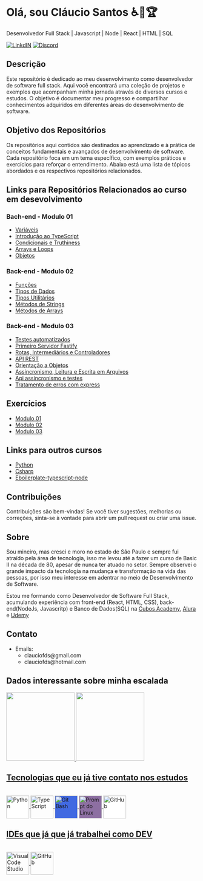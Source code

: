 # Olá, sou Cláucio Santos ♿🏁🏆
Desenvolvedor Full Stack | Javascript | Node | React | HTML | SQL

[![LinkdIN](https://img.shields.io/badge/LinkedIn-0077B5?style=for-the-badge&logo=linkedin&logoColor=white)](https://www.linkedin.com/in/claucio-f-d-dos-santos-a2b46532/) [![Discord](https://img.shields.io/badge/Discord-7289DA?style=for-the-badge&logo=discord&logoColor=white)](https://img.sclauciofds)

## Descrição

Este repositório é dedicado ao meu desenvolvimento como desenvolvedor de software full stack. Aqui você encontrará uma coleção de projetos e exemplos que acompanham minha jornada através de diversos cursos e estudos. O objetivo é documentar meu progresso e compartilhar conhecimentos adquiridos em diferentes áreas do desenvolvimento de software.

## Objetivo dos Repositórios

Os repositórios aqui contidos são destinados ao aprendizado e à prática de conceitos fundamentais e avançados de desenvolvimento de software. Cada repositório foca em um tema específico, com exemplos práticos e exercícios para reforçar o entendimento. Abaixo está uma lista de tópicos abordados e os respectivos repositórios relacionados.

## Links para Repositórios Relacionados ao curso em desevolvimento

### Bach-end - Modulo 01
- [Variáveis](https://github.com/Clauciofds/Intruducao_Type_Script/tree/main/modulo_01/aulas/01-variaveis)
- [Introdução ao TypeScript](https://github.com/Clauciofds/Intruducao_Type_Script/tree/main/modulo_01/aulas/02-introducao_typescript)
- [Condicionais e Truthiness](https://github.com/Clauciofds/Intruducao_Type_Script/tree/main/modulo_01/aulas/03-condicionais)
- [Arrays e Loops](https://github.com/Clauciofds/Intruducao_Type_Script/tree/main/modulo_01/aulas/04-array_loop)
- [Objetos](https://github.com/Clauciofds/Intruducao_Type_Script/tree/main/modulo_01/aulas/05-objetos)

### Back-end - Modulo 02
- [Funções](https://github.com/Clauciofds/Intruducao_Type_Script/tree/main/modulo_02/aulas/01-funcoes)
- [Tipos de Dados](https://github.com/Clauciofds/Intruducao_Type_Script/tree/main/modulo_02/aulas/02-tipos_de_dados_II)
- [Tipos Utilitários](https://github.com/Clauciofds/Intruducao_Type_Script/tree/main/modulo_02/aulas/03-tipos_utilitarios_ts)
- [Métodos de Strings](https://github.com/Clauciofds/Intruducao_Type_Script/tree/main/modulo_02/aulas/04-metodos_strings)
- [Métodos de Arrays](https://github.com/Clauciofds/Intruducao_Type_Script/tree/main/modulo_02/aulas/05-metodos_arrays)

### Back-end - Modulo 03
- [Testes automatizados](https://github.com/Clauciofds/Intruducao_Type_Script/tree/main/modulo_03/aulas/01-testes_automatizados)
- [Primeiro Servidor Fastify](https://github.com/Clauciofds/Intruducao_Type_Script/tree/main/modulo_03/aulas/02-primeiro_servidor_fastify)
- [Rotas, Intermediários e Controladores](https://github.com/Clauciofds/Intruducao_Type_Script/tree/main/modulo_03/aulas/04-rotas_itermediaria_controladores)
- [API REST](https://github.com/Clauciofds/Intruducao_Type_Script/tree/main/modulo_03/aulas/05-api_rest)
- [Orientação a Objetos](https://github.com/Clauciofds/Intruducao_Type_Script/tree/main/modulo_03/aulas/06-orientacao_objetos)
- [Assincronismo, Leitura e Escrita em Arquivos](https://github.com/Clauciofds/Intruducao_Type_Script/tree/main/modulo_03/aulas/08-assincronismo_leteitura_escrita_arq)
- [Api assincronismo e testes](https://github.com/Clauciofds/Intruducao_Type_Script/tree/main/modulo_03/aulas/09-api_assincronismo_testes)
- [Tratamento de erros com express](https://github.com/Clauciofds/Intruducao_Type_Script/tree/main/modulo_03/aulas/10-tratamento_de_erros_heran%C3%A7a_polimorfismo)

## Exercícios

- [Modulo 01](https://github.com/Clauciofds/Intruducao_Type_Script/tree/main/modulo_01/exercicios)
- [Modulo 02](https://github.com/Clauciofds/Intruducao_Type_Script/tree/main/modulo_02/exercicios)
- [Modulo 03](https://github.com/Clauciofds/Intruducao_Type_Script/tree/main/modulo_03/exercicios)

## Links para outros cursos
- [Python](https://github.com/Clauciofds/Curso_Python_Introducao)
- [Csharp](https://github.com/Clauciofds/CSharp_Intruducao)
- [Eboilerplate-typescript-node ](https://github.com/Clauciofds/boilerplate-typescript-node)



## Contribuições

Contribuições são bem-vindas! Se você tiver sugestões, melhorias ou correções, sinta-se à vontade para abrir um pull request ou criar uma issue.

## Sobre

Sou mineiro, mas cresci e moro no estado de São Paulo e sempre fui atraído pela área de tecnologia, isso me levou até a fazer um curso de Basic II na década de 80, apesar de nunca ter atuado no setor. Sempre observei o grande impacto da tecnologia na mudança e transformação na vida das pessoas, por isso meu interesse em adentrar no meio de Desenvolvimento de Software.

Estou me formando como Desenvolvedor de Software Full Stack, acumulando experiência com front-end (React, HTML, CSS), back-end(NodeJs, Javascritp) e Banco de Dados(SQL)
na [Cubos Academy](https://cubos.academy/), [Alura](https://www.alura.com.br/) e [Udemy](https://www.udemy.com/pt/)

## Contato

- Emails: 
  - <div>clauciofds@gmail.com
  - <div>clauciofds@hotmail.com





## Dados interessante sobre minha escalada


<div>
<a href="https://github.com/Clauciofds">
<img loading="lazy" height="180em" src="https://github-readme-stats.vercel.app/api/top-langs/?username=Clauciofds&layout=compact&langs_count=7&theme=dracula"/>
<img loading="lazy" height="180em" src="https://github-readme-stats.vercel.app/api?username=Clauciofds&show_icons=true&theme=dracula&include_all_commits=true&count_private=true"/>
</div>


## Tecnologias que eu já tive contato nos estudos
<div style="display: inline_block"><br/>
  <img align="center" alt="Python" width="60" height="60" title="Python" style="background-color: #FFf;" src="https://cdn.jsdelivr.net/gh/devicons/devicon@latest/icons/python/python-original-wordmark.svg" />
  <img align="center" alt="TypeScript" width="60" height="60" title="Type Script" src="https://cdn.jsdelivr.net/gh/devicons/devicon@latest/icons/typescript/typescript-plain.svg" />
  <img align="center" alt="Git Bash" width="60" height="60" title="Git Bash" style="background-color: #4169E1;" src="https://cdn.jsdelivr.net/gh/devicons/devicon@latest/icons/bash/bash-plain.svg" />
  <img align="center" alt="Prompt do Linux" width="60" height="60" title="Prompt Linux" style="background-color: #4169;" src="https://cdn.jsdelivr.net/gh/devicons/devicon@latest/icons/linux/linux-original.svg" />
  <img align="center" alt="GitHub" width="60" height="60" title="GitHub" style="background-color: #FFFFFF;" src="https://cdn.jsdelivr.net/gh/devicons/devicon@latest/icons/github/github-original-wordmark.svg" />
</div>

## IDEs que já que já trabalhei como DEV
<div style="display: inline_block"><br/>
<img align="center" alt="Visual Code Studio" width="60" height="60" title="Visual Code Studio" src="https://cdn.jsdelivr.net/gh/devicons/devicon@latest/icons/visualstudio/visualstudio-original.svg" />
<img align="center" alt="GitHub" width="60" height="60" title="Pycharm" src="https://cdn.jsdelivr.net/gh/devicons/devicon@latest/icons/pycharm/pycharm-original.svg" />
</div><br/>


#
